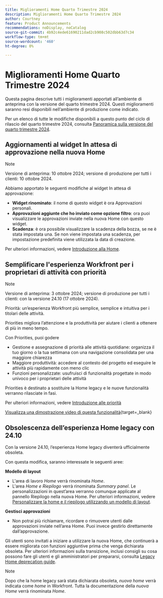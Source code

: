```yaml
---
title: Miglioramenti Home Quarto Trimestre 2024
description: Miglioramenti Home Quarto Trimestre 2024
author: Courtney
feature: Product Announcements
recommendations: noDisplay, noCatalog
source-git-commit: 4b92c4ede61690211dad2cb908c502dbb63d7c34
workflow-type: tm+mt
source-wordcount: '460'
ht-degree: 0%

---
```


# Miglioramenti Home Quarto Trimestre 2024

Questa pagina descrive tutti i miglioramenti apportati all’ambiente di anteprima con la versione del quarto trimestre 2024. Questi miglioramenti saranno resi disponibili nell’ambiente di produzione come indicato.

Per un elenco di tutte le modifiche disponibili a questo punto del ciclo di rilascio del quarto trimestre 2024, consulta [Panoramica sulla versione del quarto trimestre 2024](/help/quicksilver/product-announcements/product-releases/24-q4-release-activity/24-q4-release-overview.md).

## Aggiornamenti al widget In attesa di approvazione nella nuova Home

>[!NOTE]
>
>Versione di anteprima: 10 ottobre 2024; versione di produzione per tutti i clienti: 10 ottobre 2024.

Abbiamo apportato le seguenti modifiche al widget In attesa di approvazione:

* **Widget rinominato**: il nome di questo widget è ora Approvazioni personali.
* **Approvazioni aggiunte che ho inviato come opzione filtro**: ora puoi visualizzare le approvazioni inviate nella nuova Home con questo widget.
* **Scadenza**: è ora possibile visualizzare la scadenza della bozza, se ne è stata impostata una. Se non viene impostata una scadenza, per impostazione predefinita viene utilizzata la data di creazione.

Per ulteriori informazioni, vedere [Introduzione alla Home](/help/quicksilver/workfront-basics/using-home/using-the-home-area/get-started-with-home.md).

## Semplificare l&#39;esperienza Workfront per i proprietari di attività con priorità

>[!NOTE]
>
>Versione di anteprima: 3 ottobre 2024; versione di produzione per tutti i clienti: con la versione 24.10 (17 ottobre 2024).

Priorità: un’esperienza Workfront più semplice, semplice e intuitiva per i titolari delle attività.

Priorities migliora l’attenzione e la produttività per aiutare i clienti a ottenere di più in meno tempo.

Con Priorities, puoi godere

* Gestione e assegnazione di priorità alle attività quotidiane: organizza il tuo giorno o la tua settimana con una navigazione consolidata per una maggiore chiarezza
* Maggiore produttività: accedere al contesto del progetto ed eseguire le attività più rapidamente con meno clic
* Funzioni personalizzate: usufruisci di funzionalità progettate in modo univoco per i proprietari delle attività

Priorities è destinato a sostituire la Home legacy e le nuove funzionalità verranno rilasciate in fasi.

Per ulteriori informazioni, vedere [Introduzione alle priorità](/help/quicksilver/workfront-basics/priorities/get-started-with-priorities.md)

[Visualizza una dimostrazione video di questa funzionalità](https://video.tv.adobe.com/v/3434848/){target=_blank}

## Obsolescenza dell’esperienza Home legacy con 24.10

Con la versione 24.10, l’esperienza Home legacy diventerà ufficialmente obsoleta.

Con questa modifica, saranno interessate le seguenti aree:

**Modello di layout**

* L&#39;area di lavoro _Home_ verrà rinominata _Home_.
* L&#39;area _Home e Riepilogo_ verrà rinominata _Summary panel_. Le personalizzazioni in quest’area verranno comunque applicate al pannello Riepilogo nella nuova Home. Per ulteriori informazioni, vedere [Personalizzare la home e il riepilogo utilizzando un modello di layout](/help/quicksilver/administration-and-setup/customize-workfront/use-layout-templates/customize-home-summary-layout-template.md).

**Gestisci approvazioni**

* Non potrai più richiamare, ricordare o rimuovere utenti dalle approvazioni inviate nell’area Home. Puoi invece gestirlo direttamente dall’approvazione.

Gli utenti sono invitati a iniziare a utilizzare la nuova Home, che continuerà a essere migliorata con funzioni aggiuntive prima che venga dichiarata obsoleta. Per ulteriori informazioni sulla transizione, inclusi consigli su cosa possono fare gli utenti e gli amministratori per prepararsi, consulta [Legacy Home deprecation guide](/help/quicksilver/product-announcements/announcements/legacy-home-deprecation.md).

>[!NOTE]
>
>Dopo che la home legacy sarà stata dichiarata obsoleta, _nuova home_ verrà indicata come _home_ in Workfront. Tutta la documentazione della _nuova Home_ verrà rinominata _Home_.

